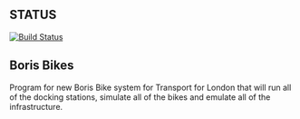 
## STATUS
[![Build Status](https://travis-ci.org/6eff/Boris_bikes.svg?branch=master)](https://travis-ci.org/6eff/Boris_bikes)

## Boris Bikes ##

Program for new Boris Bike system for Transport for London that will run all of the docking stations, simulate all of the bikes and emulate all of the infrastructure.
